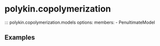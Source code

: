 # polykin.copolymerization

::: polykin.copolymerization.models
    options:
        members:
            - PenultimateModel

## Examples

<!-- Analyze the behavior of the butyl acrylate and styrene system,
using parameters from the literature.

```python exec="on" source="console"
from polykin.copolymerization import TerminalCopoModel

model = TerminalCopoModel(r1=0.16, r2=0.70, 
        M1='BA', M2='ST', name='BA/ST, 50°C')

print("f1azeo =", model.azeo)
print("F1(f1=0.5) =", model.F1(0.5))
``` -->

